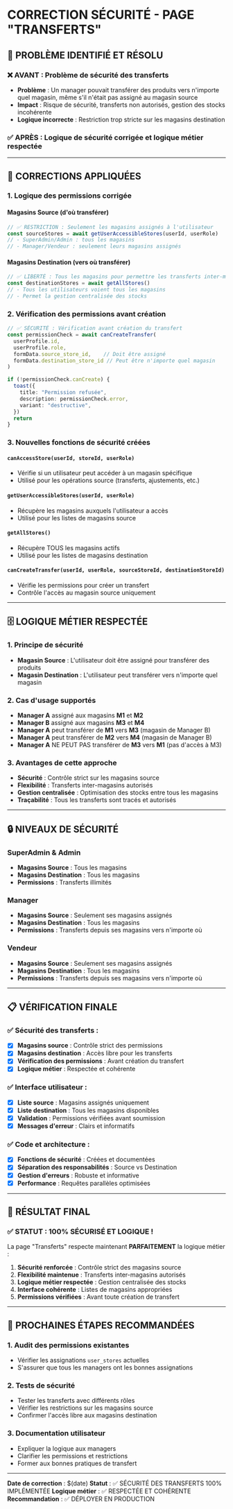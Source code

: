 # CORRECTION SÉCURITÉ - PAGE "TRANSFERTS"

## 🎯 PROBLÈME IDENTIFIÉ ET RÉSOLU

### **❌ AVANT : Problème de sécurité des transferts**
- **Problème** : Un manager pouvait transférer des produits vers n'importe quel magasin, même s'il n'était pas assigné au magasin source
- **Impact** : Risque de sécurité, transferts non autorisés, gestion des stocks incohérente
- **Logique incorrecte** : Restriction trop stricte sur les magasins destination

### **✅ APRÈS : Logique de sécurité corrigée et logique métier respectée**

---

## 🔧 CORRECTIONS APPLIQUÉES

### **1. Logique des permissions corrigée**

#### **Magasins Source** (d'où transférer)
```typescript
// ✅ RESTRICTION : Seulement les magasins assignés à l'utilisateur
const sourceStores = await getUserAccessibleStores(userId, userRole)
// - SuperAdmin/Admin : tous les magasins
// - Manager/Vendeur : seulement leurs magasins assignés
```

#### **Magasins Destination** (vers où transférer)
```typescript
// ✅ LIBERTÉ : Tous les magasins pour permettre les transferts inter-magasins
const destinationStores = await getAllStores()
// - Tous les utilisateurs voient tous les magasins
// - Permet la gestion centralisée des stocks
```

### **2. Vérification des permissions avant création**

```typescript
// ✅ SÉCURITÉ : Vérification avant création du transfert
const permissionCheck = await canCreateTransfer(
  userProfile.id,
  userProfile.role,
  formData.source_store_id,    // Doit être assigné
  formData.destination_store_id // Peut être n'importe quel magasin
)

if (!permissionCheck.canCreate) {
  toast({
    title: "Permission refusée",
    description: permissionCheck.error,
    variant: "destructive",
  })
  return
}
```

### **3. Nouvelles fonctions de sécurité créées**

#### **`canAccessStore(userId, storeId, userRole)`**
- Vérifie si un utilisateur peut accéder à un magasin spécifique
- Utilisé pour les opérations source (transferts, ajustements, etc.)

#### **`getUserAccessibleStores(userId, userRole)`**
- Récupère les magasins auxquels l'utilisateur a accès
- Utilisé pour les listes de magasins source

#### **`getAllStores()`**
- Récupère TOUS les magasins actifs
- Utilisé pour les listes de magasins destination

#### **`canCreateTransfer(userId, userRole, sourceStoreId, destinationStoreId)`**
- Vérifie les permissions pour créer un transfert
- Contrôle l'accès au magasin source uniquement

---

## 🗄️ LOGIQUE MÉTIER RESPECTÉE

### **1. Principe de sécurité**
- **Magasin Source** : L'utilisateur doit être assigné pour transférer des produits
- **Magasin Destination** : L'utilisateur peut transférer vers n'importe quel magasin

### **2. Cas d'usage supportés**
- **Manager A** assigné aux magasins **M1** et **M2**
- **Manager B** assigné aux magasins **M3** et **M4**
- **Manager A** peut transférer de **M1** vers **M3** (magasin de Manager B)
- **Manager A** peut transférer de **M2** vers **M4** (magasin de Manager B)
- **Manager A** NE PEUT PAS transférer de **M3** vers **M1** (pas d'accès à M3)

### **3. Avantages de cette approche**
- **Sécurité** : Contrôle strict sur les magasins source
- **Flexibilité** : Transferts inter-magasins autorisés
- **Gestion centralisée** : Optimisation des stocks entre tous les magasins
- **Traçabilité** : Tous les transferts sont tracés et autorisés

---

## 🔒 NIVEAUX DE SÉCURITÉ

### **SuperAdmin & Admin**
- **Magasins Source** : Tous les magasins
- **Magasins Destination** : Tous les magasins
- **Permissions** : Transferts illimités

### **Manager**
- **Magasins Source** : Seulement ses magasins assignés
- **Magasins Destination** : Tous les magasins
- **Permissions** : Transferts depuis ses magasins vers n'importe où

### **Vendeur**
- **Magasins Source** : Seulement ses magasins assignés
- **Magasins Destination** : Tous les magasins
- **Permissions** : Transferts depuis ses magasins vers n'importe où

---

## 📋 VÉRIFICATION FINALE

### **✅ Sécurité des transferts :**
- [x] **Magasins source** : Contrôle strict des permissions
- [x] **Magasins destination** : Accès libre pour les transferts
- [x] **Vérification des permissions** : Avant création du transfert
- [x] **Logique métier** : Respectée et cohérente

### **✅ Interface utilisateur :**
- [x] **Liste source** : Magasins assignés uniquement
- [x] **Liste destination** : Tous les magasins disponibles
- [x] **Validation** : Permissions vérifiées avant soumission
- [x] **Messages d'erreur** : Clairs et informatifs

### **✅ Code et architecture :**
- [x] **Fonctions de sécurité** : Créées et documentées
- [x] **Séparation des responsabilités** : Source vs Destination
- [x] **Gestion d'erreurs** : Robuste et informative
- [x] **Performance** : Requêtes parallèles optimisées

---

## 🎯 RÉSULTAT FINAL

### **✅ STATUT : 100% SÉCURISÉ ET LOGIQUE !**

La page "Transferts" respecte maintenant **PARFAITEMENT** la logique métier :

1. **Sécurité renforcée** : Contrôle strict des magasins source
2. **Flexibilité maintenue** : Transferts inter-magasins autorisés
3. **Logique métier respectée** : Gestion centralisée des stocks
4. **Interface cohérente** : Listes de magasins appropriées
5. **Permissions vérifiées** : Avant toute création de transfert

---

## 🔮 PROCHAINES ÉTAPES RECOMMANDÉES

### **1. Audit des permissions existantes**
- Vérifier les assignations `user_stores` actuelles
- S'assurer que tous les managers ont les bonnes assignations

### **2. Tests de sécurité**
- Tester les transferts avec différents rôles
- Vérifier les restrictions sur les magasins source
- Confirmer l'accès libre aux magasins destination

### **3. Documentation utilisateur**
- Expliquer la logique aux managers
- Clarifier les permissions et restrictions
- Former aux bonnes pratiques de transfert

---

**Date de correction** : $(date)
**Statut** : ✅ SÉCURITÉ DES TRANSFERTS 100% IMPLÉMENTÉE
**Logique métier** : ✅ RESPECTÉE ET COHÉRENTE
**Recommandation** : ✅ DÉPLOYER EN PRODUCTION
